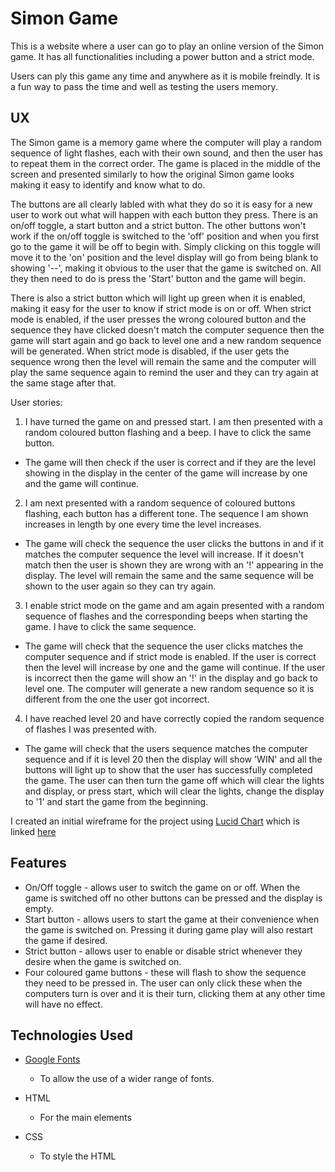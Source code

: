 # Simon Game

This is a website where a user can go to play an online version of the Simon game. It has all functionalities including
a power button and a strict mode. 

Users can ply this game any time and anywhere as it is mobile freindly. It is a fun way to pass the time and well as testing
the users memory.

## UX

The Simon game is a memory game where the computer will play a random sequence of light flashes, each with their own sound,
and then the user has to repeat them in the correct order. The game is placed in the middle of the screen and presented 
similarly to how the original Simon game looks making it easy to identify and know what to do.

The buttons are all clearly labled with what they do so it is easy for a new user to work out what will happen with each button
they press. There is an on/off toggle, a start button and a strict button. The other buttons won't work if the on/off toggle is
switched to the 'off' position and when you first go to the game it will be off to begin with. Simply clicking on this toggle 
will move it to the 'on' position and the level display will go from being blank to showing '--', making it obvious to the user
that the game is switched on. All they then need to do is press the 'Start' button and the game will begin.

There is also a strict button which will light up green when it is enabled, making it easy for the user to know if strict mode 
is on or off. When strict mode is enabled, if the user presses the wrong coloured button and the sequence they have clicked
doesn't match the computer sequence then the game will start again and go back to level one and a new random sequence will be 
generated. When strict mode is disabled, if the user gets the sequence wrong then the level will remain the same and the computer 
will play the same sequence again to remind the user and they can try again at the same stage after that.

User stories:

1. I have turned the game on and pressed start. I am then presented with a random coloured button flashing and a beep.
I have to click the same button.

- The game will then check if the user is correct and if they are the level showing in the display in the center of the game will
increase by one and the game will continue.

2. I am next presented with a random sequence of coloured buttons flashing, each button has a different tone. The sequence I am 
shown increases in length by one every time the level increases. 

- The game will check the sequence the user clicks the buttons in and if it matches the computer sequence the level will increase. 
If it doesn't match then the user is shown they are wrong with an '!' appearing in the display. The level will remain the same and
the same sequence will be shown to the user again so they can try again.

3. I enable strict mode on the game and am again presented with a random sequence of flashes and the corresponding beeps when 
starting the game. I have to click the same sequence.

- The game will check that the sequence the user clicks matches the computer sequence and if strict mode is enabled. If the user 
is correct then the level will increase by one and the game will continue. If the user is incorrect then the game will show an
'!' in the display and go back to level one. The computer will generate a new random sequence so it is different from the one 
the user got incorrect. 

4. I have reached level 20 and have correctly copied the random sequence of flashes I was presented with.

- The game will check that the users sequence matches the computer sequence and if it is level 20 then the display will show 
'WIN' and all the buttons will light up to show that the user has successfully completed the game. The user can then turn the game
off which will clear the lights and display, or press start, which will clear the lights, change the display to '1' and start the 
game from the beginning.

I created an initial wireframe for the project using [Lucid Chart](https://www.lucidchart.com/pages/home) which is linked [here](assets/wire-frame/bakery_website.pdf)

## Features

- On/Off toggle - allows user to switch the game on or off. When the game is switched off no other buttons can be pressed and the
display is empty.
- Start button - allows users to start the game at their convenience when the game is switched on. Pressing it during game play will also restart the game if
desired.
- Strict button - allows user to enable or disable strict whenever they desire when the game is switched on.
- Four coloured game buttons - these will flash to show the sequence they need to be pressed in. The user can only click these 
when the computers turn is over and it is their turn, clicking them at any other time will have no effect.

## Technologies Used



- [Google Fonts](https://fonts.google.com)
    - To allow the use of a wider range of fonts.

- HTML
    - For the main elements

- CSS
    - To style the HTML